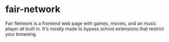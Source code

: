 # fair-network
Fair Network is a frontend web page with games, movies, and an music player all built in. It's mostly made to bypass school extensions that restrict your browsing.
